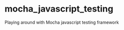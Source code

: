 mocha_javascript_testing
========================

Playing around with Mocha javascript testing framework